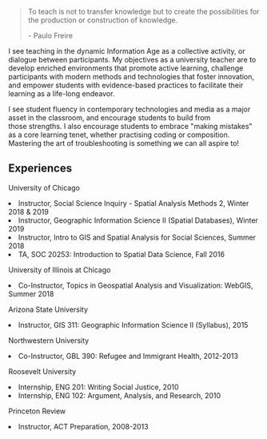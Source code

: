 > To teach is not to transfer knowledge but to create the
> possibilities for the production or construction of knowledge.
> 
> - Paulo Freire

I see teaching in the dynamic Information Age as a collective activity, or dialogue between participants. My objectives as a university teacher are to develop enriched environments that promote active learning, challenge participants with modern methods and technologies that foster innovation, and empower students with evidence-based practices to facilitate their learning as a life-long endeavor.

I see student fluency in contemporary technologies and media as a major asset in the classroom, and encourage students to build from those strengths. I also encourage students to embrace "making mistakes" as a core learning tenet, whether practising coding or composition. Mastering the art of troubleshooting is something we can all aspire to!

<h2> Experiences </h2>

University of Chicago

<li> Instructor, Social Science Inquiry - Spatial Analysis Methods 2, Winter 2018 & 2019 </li>
<li> Instructor, Geographic Information Science II (Spatial Databases), Winter 2019 </li>
<li> Instructor, Intro to GIS and Spatial Analysis for Social Sciences, Summer 2018 </li>
<li> TA, SOC 20253: Introduction to Spatial Data Science, Fall 2016 </li>


University of Illinois at Chicago

<li> Co-Instructor, Topics in Geospatial Analysis and Visualization: WebGIS, Summer 2018 </li>


Arizona State University

<li> Instructor, GIS 311: Geographic Information Science II (Syllabus), 2015 </li>


Northwestern University

<li> Co-Instructor, GBL 390: Refugee and Immigrant Health, 2012-2013 </li>

Roosevelt University

<li> Internship, ENG 201: Writing Social Justice, 2010 </li>
<li> Internship, ENG 102: Argument, Analysis, and Research, 2010 </li>

Princeton Review

<li> Instructor, ACT Preparation, 2008-2013 </li>
